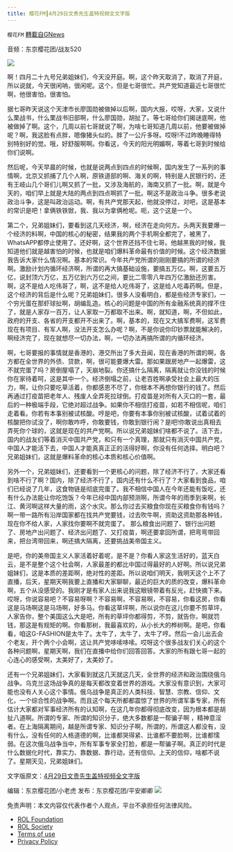 ```yaml
---
title: 樱花FM┃4月29日文贵先生盖特视频全文字版
---
```

`樱花FM` [轉載自GNews](https://gnews.org/zh-hans/2454769/)

音频：东京樱花团/战友520
  
![](https://lh5.googleusercontent.com/WV4O-cU2uhWR33yzkTcrKh9KevdpbTm7EtwEgBnDBrfNI5hkPMgDgcuPY_HSAV9TPJqFLBGFyz7rjYt45Gx-zv4Vtn_7g2CZM8bQbOh8unrmFGjURYwZDYfbJ-m13jBWeoWVWQZW)
 
啊！四月二十九号兄弟姐妹们，今天没开庭。啊，这个昨天取消了，取消了开庭，所以说就，今天很闲呐，很闲呢。这个，但是七哥很忙。共产党知道最近七哥很忙啊，他很害怕，很害怕。
 
据七哥昨天说这个天津市长廖国勋被做掉以后啊，国内大报，哎呀，大家，又说什么栗战书，什么栗战书旧部啊，什么廖国勋，胡扯了。等七哥给你们揭谜底啊，他被做掉了啊。这个，几周以前七哥就说了啊，为啥七哥知道几周以前，他要被做掉呢？啊，我这脸有点胖，嗯像猪头似的。胖了一公斤多呀。哎呀!不过昨晚睡得特别特别好的觉。哦，好舒服啊啊。你看这，今天的阳光明媚啊，等着七哥到时候给你们说啊。
 
然后呢，今天早晨的时候，也就是说两点到四点的时候啊，国内发生了一系列的事情啊，北京又抓捕了几个人啊，原铁道部的啊、海关的啊，特别是人民银行的，还有王岐山几个哥们儿啊又抓了一批，又涉及海航的，海南又抓了一批。啊，就是今天的，咱们早上就是大陆的两点到四点啊抓了一批。啊这不是政治斗争。很多老说政治斗争，这是叫政治运动。啊，有共产党那天起，他就没停过，对吧，这是基本的常识是吧！拿俩铁铁锨，我、我以为拿俩枪呢。呃，这个这是一个。
 
第二个，兄弟姐妹们，要看到这几天经济，啊，经济在走向何方。头两天我要爆一个经济的料啊，中国的核心的秘密，结果我的两个手机啊全都完了，被黑了，WhatsAPP都停止使用了。还好啊，这个世界还挡不住七哥。他越黑我的时候，我知道他们就是越害怕的时候，也就是咱们爆料革命最有价值的时候。这个经济数据我告诉大家什么情况啊。基本的常识。今年共产党所谓的刚刚要搞的所谓的经济啊。激励计划内循环经济啊，所谓的再大搞基础设施，要搞五万亿。啊，这要五万亿，说封顶六万亿，五万亿到六万亿之间，要比二零零八年四万亿激励还厉害。啊，这不是给人吃伟哥了，啊，这不是给人吃伟哥了，这是给人吃毒药啊。但是，这个经济的背后是什么呢？兄弟姐妹们，很多人没看明白，都是些经济专家们，一个穷光蛋在那虾球扯啊，胡编乱造。核心的问题是中国的所有金融系统真的撑不住了，就是人家存一百万，让人家取一万都取不出来。啊，就知道，啊，不但如此，政府的开支、各省的开支都开不出来了。啊，基本的，现在又大搞军费啊，这军费现在有项目、有军人啊，没法开支怎么办呢？啊，不是你说你印钞票就能解决的，啊经济完了，现在就想尽一切办法，啊，一切办法再搞所谓的内循环经济。
 
啊，七哥要报的事情就是香港的，港交所出了多大丑闻，现在香港的所谓的啊，各方都在全世界的外债、贷款，啊，很可能要爆大雷。那如果跟房地产一起爆雷，这不就完蛋了吗？房倒屋塌了，天崩地裂。你还搞什么隔离，隔离就让你没钱的时候你在家待着呵，这是其中一个。经济倒塌之前，让老百姓啊承受社会上最大的压力，啊，让你只要吃草活着，你都感恩不尽了，你根本不再想你银行的钱了。然后再通过打疫苗把老年人、残废人全弄死拉球倒。打疫苗是对所有人灭口的一套，最后的一种极端手段，它绝对超过战争。如果你不相信打疫苗，如若不相信呢，咱们走着看。你若有本事别被试核酸。哼是吧，你要有本事你别被试核酸，试着试着的核酸把你试没了，啊你敢咋呼，你敢要钱，你敢到银行闹？是吧!你敢说出真相去弄死你个球的，这就是现在的共产党啊。所以说兄弟姐妹们啥都不说了。活下去，国内的战友们等着消灭中国共产党，和只有一个真理，那就只有消灭中国共产党，中国人才能活下去，中国人才能真真正正的活得好啊，你没有任何选择。明白吧？兄弟姐妹们，这就是爆料革命的核心本质和核心价值啊。
 
另外一个，兄弟姐妹们，还要看到一个更核心的问题，除了经济不行了，大家还看到啥不行了啊？国内，除了经济不行了，国内还有什么不行了？大家看到食品，咱们已经说了几年，这食物链是彻底完蛋了。我不相信中国人在今年还能有饭吃，还有什么办法能让你吃饱饭？今年已经中国内部预测啊，所谓今年的雨季到来啊，长江、黄河啊这样大量的雨，这个水灾。那么你过去买粮食你现在买粮食你有钱吗？啊一带一路所有沿岸国家都在找共产党要钱，过去吹牛啊，资助这资助那各种钱，现在你不给人家，人家找你要啊不就完蛋了。 那么粮食出问题了、银行出问题了、房地产出问题了、经济出问题了、又打疫苗，啊还要拿回所谓，把弯弯带回来，把台湾带回来，啊还搞大隔离，还要挑战美帝国主义。
 
是吧，你的美帝国主义人家活着好着呢，是不是？你看人家这生活好的，蓝天白云，是不是整个这个社会啊，人家最差的都比中国过得最好的人好啊。所以说兄弟姐妹们，这是本质的差距啊，绝对性的差距。所以说咱们明天，我明天这个上不了直播，后天，星期天啊我要上直播和大家聊聊，最近的巨大的质的改变，爆料革命啊，五个从没感受的。我刚才是有家人出来说我这眼镜带着有反光，赶快摘下来。哎呀，你说容易吧？不容易呀啊？不容易啊，不容易啊，不容易，你看这房，你看这是马场啊这是马场啊，好多马。你看这草坪啊，所以说你在这儿你要不剪草坪，人家告你，整个美国这么大是吧，所有的草坪你都得剪，不剪，就告你，啊就罚钱，那这是有规矩的啊。你看那树，我最喜欢的，从小长大的桦树啊。是吧，你看看，咱这G-FASHION是太牛了。太牛了，太牛了，太牛了哼。然后一会儿出去会个老友，开个两个小会啊，这让共产党哆嗦哆嗦。哎呀这个很多战友们关心的这个各种问题啊，星期天啊，我们在直播中给你们回答回答。大家的所有跟七哥一起的心连心的感受啊，太美好了，太美妙了。
 
还有一个兄弟姐妹们，大家看到就这几天就这几天，全世界的经济和政治围绕俄乌战争。乌克兰这场战争真的是每天都改变着世界的游戏。大家没有意识到，大家可能也没有人关心这个事情。俄乌战争是真正的人类科技、智慧、宗教、信仰、文化，一个综合性的战争啊。而且这个每天所都都震惊了世界的所谓军事专家，所有估计大家都对军事经济所有的认知啊，在这几年你都得彻底改变，因为根本都是胡扯八道啊。所谓的专家、所谓的知识分子，绝大多数都是一帮骗子啊 ，精神意淫者。在上海隔离期间，越是所谓专家、知识分子啊，所谓的，所谓这人都没有，没有什么，没有任何的人格道德的啊，比谁都哭得紧、比谁都不要脸啊，比谁都懦弱。在这次俄乌战争当中，所有军事专家全打脸，都是一帮骗子啊。真正的时代是什么数据化时代，靠实力、靠数据、靠行动，还有信仰。上天的信仰，啥都不说了。星期天见，兄弟姐妹们。
 
文字版原文：[4月29日文贵先生盖特视频全文字版](https://gnews.org/zh-hans/2439455/)
 
编辑：东京樱花团/小老虎
发布：东京樱花团/平安卿卿
 ![](https://assets.gnews.org/wp-content/uploads/2022/05/18B09338-07A4-435B-8396-FBF30C5ECE94.jpeg) 

免责声明：本文内容仅代表作者个人观点，平台不承担任何法律风险。
  
- [ROL Foundation](https://rolfoundation.org/)
- [ROL Society](https://rolsociety.org/)
- [Terms of use](https://gnews.org/terms-of-use-3/)
- [Privacy Policy](https://gnews.org/privacy-policy/)

